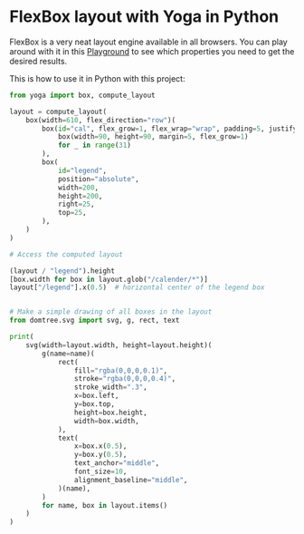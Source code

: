 # FlexBox layout with Yoga in Python

FlexBox is a very neat layout engine available in all browsers. You can play around with it in this [Playground](https://yogalayout.com/playground) to see which properties you need to get the desired results.

This is how to use it in Python with this project:

```python
from yoga import box, compute_layout

layout = compute_layout(
    box(width=610, flex_direction="row")(
        box(id="cal", flex_grow=1, flex_wrap="wrap", padding=5, justify_content="stretch")(
            box(width=90, height=90, margin=5, flex_grow=1)
            for _ in range(31)
        ),
        box(
            id="legend",
            position="absolute",
            width=200,
            height=200,
            right=25,
            top=25,
        ),
    )
)

# Access the computed layout

(layout / "legend").height
[box.width for box in layout.glob("/calender/*")]
layout["/legend"].x(0.5)  # horizontal center of the legend box


# Make a simple drawing of all boxes in the layout
from domtree.svg import svg, g, rect, text

print(
    svg(width=layout.width, height=layout.height)(
        g(name=name)(
            rect(
                fill="rgba(0,0,0,0.1)",
                stroke="rgba(0,0,0,0.4)",
                stroke_width=".3",
                x=box.left,
                y=box.top,
                height=box.height,
                width=box.width,
            ),
            text(
                x=box.x(0.5),
                y=box.y(0.5),
                text_anchor="middle",
                font_size=10,
                alignment_baseline="middle",
            )(name),
        )
        for name, box in layout.items()
    )
)

```
